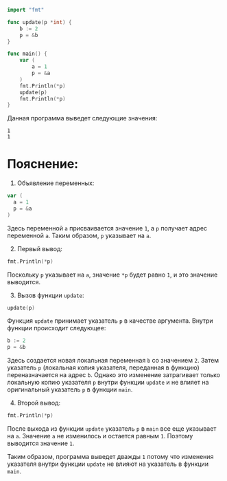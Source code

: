 ```go
import "fmt"

func update(p *int) {
	b := 2
	p = &b
}

func main() {
	var (
		a = 1
		p = &a
	)
	fmt.Println(*p)
	update(p)
	fmt.Println(*p)
}
```

Данная программа выведет следующие значения:

```
1
1
```

# Пояснение:

1. Объявление переменных:
```go
var (
  a = 1
  p = &a
)
```
Здесь переменной `a` присваивается значение `1`, а `p` получает адрес переменной `a`. Таким образом, `p` указывает на `a`.

2. Первый вывод:
```go
fmt.Println(*p)
```
Поскольку `p` указывает на `a`, значение `*p` будет равно `1`, и это значение выводится.

3. Вызов функции `update`:
```go
update(p)
```
Функция `update` принимает указатель `p` в качестве аргумента. Внутри функции происходит следующее:
```go
b := 2
p = &b
```
Здесь создается новая локальная переменная `b` со значением `2`. Затем указатель `p` (локальная копия указателя, переданная в функцию) переназначается на адрес `b`. Однако это изменение затрагивает только локальную копию указателя `p` внутри функции `update` и не влияет на оригинальный указатель `p` в функции `main`.

4. Второй вывод:
```go
fmt.Println(*p)
```
После выхода из функции `update` указатель `p` в `main` все еще указывает на `a`. Значение `a` не изменилось и остается равным `1`. Поэтому выводится значение `1`.

Таким образом, программа выведет дважды `1` потому что изменения указателя внутри функции `update` не влияют на указатель в функции `main`.